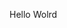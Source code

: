 Hello Wolrd










































































































































































































































































































































































































































































































































































































































































































































































































































































































































































































































































































































































































































































































































































































































































































































































































































































































































































































































































































































































































































































































































































































































































































































































































































































































































































































































































































































































































































































































































































































